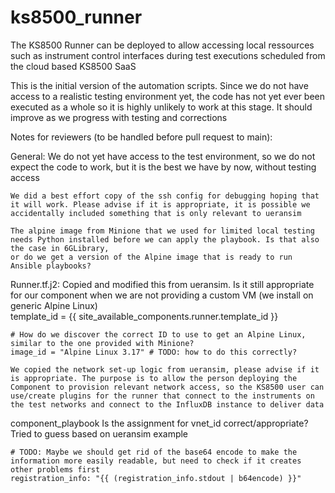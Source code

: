 # ks8500_runner

The KS8500 Runner can be deployed to allow accessing local ressources such as instrument control interfaces during test executions scheduled from the cloud based KS8500 SaaS

This is the initial version of the automation scripts. Since we do not have access to a realistic testing environment yet, the code has not yet ever been executed as a whole so it is highly unlikely to work at this stage. It should improve as we progress with testing and corrections

Notes for reviewers (to be handled before pull request to main):

General:
	We do not yet have access to the test environment, so we do not expect the code to work, but it is the best we have by now, without testing access

	We did a best effort copy of the ssh config for debugging hoping that it will work. Please advise if it is appropriate, it is possible we accidentally included something that is only relevant to ueransim

	The alpine image from Minione that we used for limited local testing needs Python installed before we can apply the playbook. Is that also the case in 6GLibrary, 
	or do we get a version of the Alpine image that is ready to run Ansible playbooks?
	
Runner.tf.j2:
	Copied and modified this from ueransim. Is it still appropriate for our component when we are not providing a custom VM (we install on generic Alpine Linux)  
	template_id = {{ site_available_components.runner.template_id }}

	# How do we discover the correct ID to use to get an Alpine Linux, similar to the one provided with Minione?
	image_id = "Alpine Linux 3.17" # TODO: how to do this correctly?

	We copied the network set-up logic from ueransim, please advise if it is appropriate. The purpose is to allow the person deploying the Component to provision relevant network access, so the KS8500 user can use/create plugins for the runner that connect to the instruments on the test networks and connect to the InfluxDB instance to deliver data

component_playbook
	Is the assignment for vnet_id correct/appropriate? Tried to guess based on ueransim example
	
	# TODO: Maybe we should get rid of the base64 encode to make the information more easily readable, but need to check if it creates other problems first
    registration_info: "{{ (registration_info.stdout | b64encode) }}" 
